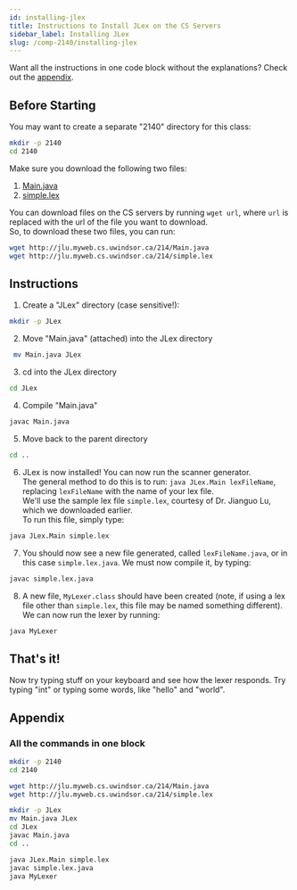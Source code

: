 ```yaml
---
id: installing-jlex
title: Instructions to Install JLex on the CS Servers
sidebar_label: Installing JLex
slug: /comp-2140/installing-jlex
---
```


Want all the instructions in one code block without the explanations? Check out the [appendix](#appendix).

## Before Starting

You may want to create a separate "2140" directory for this class:

```bash
mkdir -p 2140
cd 2140
```

Make sure you download the following two files:

1. [Main.java](http://jlu.myweb.cs.uwindsor.ca/214/Main.java)
2. [simple.lex](http://jlu.myweb.cs.uwindsor.ca/214/simple.lex)

You can download files on the CS servers by running `wget url`, where `url` is replaced with the url of the file you want to download.  
So, to download these two files, you can run:

```bash
wget http://jlu.myweb.cs.uwindsor.ca/214/Main.java
wget http://jlu.myweb.cs.uwindsor.ca/214/simple.lex
```

## Instructions

1. Create a "JLex" directory (case sensitive!):

```bash
mkdir -p JLex
```

2. Move "Main.java" (attached) into the JLex directory

```bash
 mv Main.java JLex
```

3. cd into the JLex directory

```bash
cd JLex
```

4. Compile "Main.java"

```bash
javac Main.java
```

5. Move back to the parent directory

```bash
cd ..
```

6. JLex is now installed! You can now run the scanner generator.  
   The general method to do this is to run: `java JLex.Main lexFileName`, replacing `lexFileName` with the name of your lex file.  
   We'll use the sample lex file `simple.lex`, courtesy of Dr. Jianguo Lu, which we downloaded earlier.  
   To run this file, simply type:

```bash
java JLex.Main simple.lex
```

7. You should now see a new file generated, called `lexFileName.java`, or in this case `simple.lex.java`. We must now compile it, by typing:

```bash
javac simple.lex.java
```

8. A new file, `MyLexer.class` should have been created (note, if using a lex file other than `simple.lex`, this file may be named something different). We can now run the lexer by running:

```bash
java MyLexer
```

## That's it!

Now try typing stuff on your keyboard and see how the lexer responds. Try typing "int" or typing some words, like "hello" and "world".

## Appendix

### All the commands in one block

```bash
mkdir -p 2140
cd 2140

wget http://jlu.myweb.cs.uwindsor.ca/214/Main.java
wget http://jlu.myweb.cs.uwindsor.ca/214/simple.lex

mkdir -p JLex
mv Main.java JLex
cd JLex
javac Main.java
cd ..

java JLex.Main simple.lex
javac simple.lex.java
java MyLexer
```
